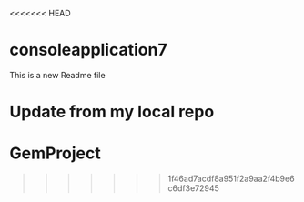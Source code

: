 <<<<<<< HEAD
# consoleapplication7

This is a new Readme file

Update from my local repo
=======
# GemProject
>>>>>>> 1f46ad7acdf8a951f2a9aa2f4b9e6c6df3e72945
